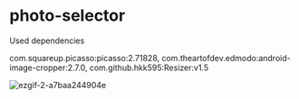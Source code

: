 # photo-selector

Used dependencies

com.squareup.picasso:picasso:2.71828, com.theartofdev.edmodo:android-image-cropper:2.7.0, com.github.hkk595:Resizer:v1.5


![ezgif-2-a7baa244904e](https://user-images.githubusercontent.com/46577836/111850842-a758dc00-8911-11eb-8868-e89d83722136.gif)
